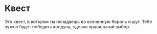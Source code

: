 # Квест
Это квест, в котором ты попадаешь во вселенную Король и шут. Тебе нужно будет победить колдуна, сделав правильный выбор.
